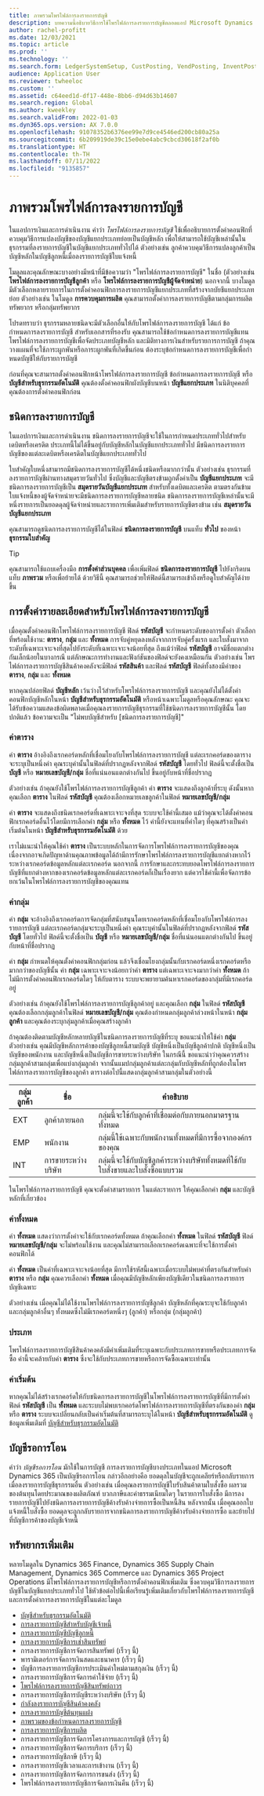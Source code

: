 ```yaml
---
title: ภาพรวมโพรไฟล์การลงรายการบัญชี
description: บทความนี้อธิบายวิธีการใช้โพรไฟล์การลงรายการบัญชีตลอดแอป Microsoft Dynamics 365
author: rachel-profitt
ms.date: 12/03/2021
ms.topic: article
ms.prod: ''
ms.technology: ''
ms.search.form: LedgerSystemSetup, CustPosting, VendPosting, InventPosting, AssetPosting, ProjPosting, AssetLeasePostingAccounts, ProjCategory, ITMCostTypeTable, ProdGroup, WrkCtrTable, WrkCtrResourceGroup
audience: Application User
ms.reviewer: twheeloc
ms.custom: ''
ms.assetid: c64eed1d-df17-448e-8bb6-d94d63b14607
ms.search.region: Global
ms.author: kweekley
ms.search.validFrom: 2022-01-03
ms.dyn365.ops.version: AX 7.0.0
ms.openlocfilehash: 91078352b6376ee99e7d9ce4546ed200cb80a25a
ms.sourcegitcommit: 6b209919de39c15e0ebe4abc9cbcd30618f2af0b
ms.translationtype: HT
ms.contentlocale: th-TH
ms.lasthandoff: 07/11/2022
ms.locfileid: "9135857"
---
```

# <a name="posting-profiles-overview"></a>ภาพรวมโพรไฟล์การลงรายการบัญชี

ในแอปการเงินและการดำเนินงาน คำว่า *โพรไฟล์การลงรายการบัญชี* ใช้เพื่ออธิบายการตั้งค่าคอนฟิกที่ควบคุมวิธีการแปลงบัญชีของบัญชีแยกประเภทย่อยเป็นบัญชีหลัก เพื่อให้สามารถใช้บัญชีเหล่านั้นในธุรกรรมที่ลงรายการบัญชีในบัญชีแยกประเภททั่วไปได้ ตัวอย่างเช่น ลูกค้าควบคุมวิธีการแปลงลูกค้าเป็นบัญชีหลักในบัญชีลูกหนี้เมื่อลงรายการบัญชีใบแจ้งหนี้

โมดูลและคุณลักษณะบางอย่างมีหน้าที่มีข้อความว่า "โพรไฟล์การลงรายการบัญชี" ในชื่อ (ตัวอย่างเช่น **โพรไฟล์การลงรายการบัญชีลูกค้า** หรือ **โพรไฟล์การลงรายการบัญชีผู้จัดจำหน่าย**) นอกจากนี้ บางโมดูลมีตัวเลือกหลายรายการในการตั้งค่าคอนฟิกการลงรายการบัญชีแยกประเภทที่สร้างจากบัยชีแยกประเภทย่อย ตัวอย่างเช่น ในโมดูล **การควบคุมการผลิต** คุณสามารถตั้งค่าการลงรายการบัญชีตามกลุ่มการผลิต ทรัพยากร หรือกลุ่มทรัพยากร

โปรดทราบว่า ธุรกรรมหลายชนิดจะมีตัวเลือกอื่นให้กับโพรไฟล์การลงรายการบัญชี ได้แก่ ข้อกำหนดการลงรายการบัญชี สำหรับเอกสารที่รองรับ คุณสามารถใช้ข้อกำหนดการลงรายการบัญชีแทนโพรไฟล์การลงรายการบัญชีเพื่อจัดประเภทบัญชีหลัก และมิติทางการเงินสำหรับรายการการบัญชี ถ้าคุณวางแผนที่จะใช้ภาระผูกพันหรือภาระผูกพันที่เกิดขึ้นก่อน ต้องระบุข้อกำหนดการลงรายการบัญชีเพื่อกําหนดบัญชีให้กับรายการบัญชี

ก่อนที่คุณจะสามารถตั้งค่าคอนฟิกหน้าโพรไฟล์การลงรายการบัญชี ข้อกําหนดการลงรายการบัญชี หรือ **บัญชีสำหรับธุรกรรมอัตโนมัติ** คุณต้องตั้งค่าคอนฟิกผังบัญชีบนหน้า **บัญชีแยกประเภท** ในนิติบุคคลที่คุณต้องการตั้งค่าคอนฟิกก่อน

## <a name="posting-types"></a>ชนิดการลงรายการบัญชี

ในแอปการเงินและการดำเนินงาน ชนิดการลงรายการบัญชีจะใช้ในการกําหนดประเภททั่วไปสำหรับเดบิตหรือเครดิต ประเภทนี้ไม่ได้ขึ้นอยู่กับบัญชีหลักในบัญชีแยกประเภททั่วไป มีชนิดการลงรายการบัญชีของแต่ละเดบิตหรือเครดิตในบัญชีแยกประเภททั่วไป

ใบสำคัญใบหนึ่งสามารถมีชนิดการลงรายการบัญชีได้หนึ่งชนิดหรือมากกว่านั้น ตัวอย่างเช่น ธุรกรรมที่ลงรายการบัญชีผ่านทางสมุดรายวันทั่วไป ซึ่งบัญชีและบัญชีตรงข้ามถูกตั้งค่าเป็น **บัญชีแยกประเภท** จะมีชนิดการลงรายการบัญชีเป็น **สมุดรายวันบัญชีแยกประเภท** สำหรับทั้งเดบิตและเครดิต ตามตรงกันข้าม ใบแจ้งหนี้ของผู้จัดจำหน่ายจะมีชนิดการลงรายการบัญชีหลายชนิด ชนิดการลงรายการบัญชีเหล่านั้นจะมีหนึ่งรายการเป็นยอดดุลผู้จัดจำหน่ายและรายการเพิ่มเติมสำหรับรายการบัญชีตรงข้าม เช่น **สมุดรายวันบัญชีแยกประเภท**

คุณสามารถดูชนิดการลงรายการบัญชีได้ในฟิลด์ **ชนิดการลงรายการบัญชี** บนแท็บ **ทั่วไป** ของหน้า **ธุรกรรมใบสำคัญ**

> [!TIP]
> คุณสามารถใช้แถบเครื่องมือ **การตั้งค่าส่วนบุคคล** เพื่อเพิ่มฟิลด์ **ชนิดการลงรายการบัญชี** ไปยังกริดบนแท็บ **ภาพรวม** หรือเพื่อย้ายได้ ด้วยวิธีนี้ คุณสามารถช่วยให้ฟิลด์นี้สามารถเข้าถึงหรือดูใบสำคัญได้ง่ายขึ้น

## <a name="detail-settings-for-a-posting-profile"></a>การตั้งค่ารายละเอียดสำหรับโพรไฟล์การลงรายการบัญชี 

เมื่อคุณตั้งค่าคอนฟิกโพรไฟล์การลงรายการบัญชี ฟิลด์ **รหัสบัญชี** จะกําหนดระดับของการตั้งค่า ตัวเลือกที่พร้อมใช้งาน: **ตาราง**, **กลุ่ม** และ **ทั้งหมด** การจับคู่หยุดลงหลังจากการจับคู่ครั้งแรก และใบสั่งมาจากระดับที่เฉพาะเจาะจงที่สุดไปยังระดับที่เฉพาะเจาะจงน้อยที่สุด ถึงแม้ว่าฟิลด์ **รหัสบัญชี** อาจมีชื่อแตกต่างกันเล็กน้อยในบางกรณี แต่ลักษณะการทำงานและฟังก์ชันของฟิลด์จะยังคงเหมือนกัน ตัวอย่างเช่น โพรไฟล์การลงรายการบัญชีสินค้าคงคลังจะมีฟิลด์ **รหัสสินค้า** และฟิลด์ **รหัสบัญชี** ฟิลด์ทั้งสองมีค่าของ **ตาราง**, **กลุ่ม** และ **ทั้งหมด**

หากคุณปล่อยฟิลด์ **บัญชีหลัก** เว้นว่างไว้สำหรับโพรไฟล์การลงรายการบัญชี และคุณยังไม่ได้ตั้งค่าคอนฟิกบัญชีหลักในหน้า **บัญชีสำหรับธุรกรรมอัตโนมัติ** หรือหน้าเฉพาะโมดูลหรือคุณลักษณะ คุณจะได้รับข้อความแสดงข้อผิดพลาดเมื่อคุณลงรายการบัญชีธุรกรรมที่ใช้ชนิดการลงรายการบัญชีนั้น โดยปกติแล้ว ข้อความจะเป็น "ไม่พบบัญชีสำหรับ \[ชนิดการลงรายการบัญชี\]"

### <a name="table-value"></a>ค่าตาราง

ค่า **ตาราง** อ้างอิงถึงเรกคอร์ดหลักที่เชื่อมโยงกับโพรไฟล์การลงรายการบัญชี แต่ละเรกคอร์ดของตารางจะระบุเป็นหนึ่งค่า คุณระบุค่านั้นในฟิลด์ที่ปรากฏหลังจากฟิลด์ **รหัสบัญชี** โดยทั่วไป ฟิลด์นี้จะตั้งชื่อเป็น **บัญชี** หรือ **หมายเลขบัญชี/กลุ่ม** ชื่อที่แน่นอนแตกต่างกันไป ขึ้นอยู่กับหน้าที่ชื่อปรากฏ

ตัวอย่างเช่น ถ้าคุณยังใช้โพรไฟล์การลงรายการบัญชีลูกค้า ค่า **ตาราง** จะแสดงถึงลูกค้าที่ระบุ ดังนั้นหากคุณเลือก **ตาราง** ในฟิลด์ **รหัสบัญชี** คุณต้องเลือกหมายเลขลูกค้าในฟิลด์ **หมายเลขบัญชี/กลุ่ม**

ค่า **ตาราง** จะแสดงถึงชนิดเรกคอร์ดที่เฉพาะเจาะจงที่สุด ระบบจะใช้ค่านี้เสมอ แม้ว่าคุณจะได้ตั้งค่าคอนฟิกเรกคอร์ดอื่นไว้โดยมีการเลือกค่า **กลุ่ม** หรือ **ทั้งหมด** ไว้ ค่านี้ยังจะแทนที่ค่าใดๆ ที่คุณสร้างเป็นค่าเริ่มต้นในหน้า **บัญชีสำหรับธุรกรรมอัตโนมัติ** ด้วย

เราไม่แนะนำให้คุณใช้ค่า **ตาราง** เป็นระบบหลักในการจัดการโพรไฟล์การลงรายการบัญชีของคุณ เนื่องจากอาจเกิดปัญหาด้านคุณภาพข้อมูลได้ถ้ามีการรักษาโพรไฟล์การลงรายการบัญชีแยกต่างหากไว้ระหว่างเรกคอร์ดข้อมูลหลักแต่ละเรกคอร์ด นอกจากนี้ การรักษาและกระทบยอดโพรไฟล์การลงรายการบัญชีที่แยกต่างหากของเรกคอร์ดข้อมูลหลักแต่ละเรกคอร์ดก็เป็นเรื่องยาก แต่ควรใช้ค่านี้เพื่อจัดการข้อยกเว้นในโพรไฟล์การลงรายการบัญชีของคุณแทน

### <a name="group-value"></a>ค่ากลุ่ม

ค่า **กลุ่ม** จะอ้างอิงถึงเรกคอร์ดการจัดกลุ่มที่สนับสนุนโดยเรกคอร์ดหลักที่เชื่อมโยงกับโพรไฟล์การลงรายการบัญชี แต่ละเรกคอร์ดกลุ่มจะระบุเป็นหนึ่งค่า คุณระบุค่านั้นในฟิลด์ที่ปรากฏหลังจากฟิลด์ **รหัสบัญชี** โดยทั่วไป ฟิลด์นี้จะตั้งชื่อเป็น **บัญชี** หรือ **หมายเลขบัญชี/กลุ่ม** ชื่อที่แน่นอนแตกต่างกันไป ขึ้นอยู่กับหน้าที่ชื่อปรากฏ

ค่า **กลุ่ม** กําหนดให้คุณตั้งค่าคอนฟิกกลุ่มก่อน แล้วจึงเชื่อมโยงกลุ่มนั้นกับเรกคอร์ดหนึ่งเรกคอร์ดหรือมากกว่าของบัญชีนั้น ค่า **กลุ่ม** เฉพาะเจาะจงน้อยกว่าค่า **ตาราง** แต่เฉพาะเจาะจงมากว่าค่า **ทั้งหมด** ถ้าไม่มีการตั้งค่าคอนฟิกเรกคอร์ดใดๆ ให้กับตาราง ระบบจะพยายามค้นหาเรกคอร์ดของกลุ่มที่มีเรกคอร์ดอยู่

ตัวอย่างเช่น ถ้าคุณยังใช้โพรไฟล์การลงรายการบัญชีลูกค้าอยู่ และคุณเลือก **กลุ่ม** ในฟิลด์ **รหัสบัญชี** คุณต้องเลือกกลุ่มลูกค้าในฟิลด์ **หมายเลขบัญชี/กลุ่ม** คุณต้องกําหนดกลุ่มลูกค้าล่วงหน้าในหน้า **กลุ่มลูกค้า** และคุณต้องระบุกลุ่มลูกค้าเมื่อคุณสร้างลูกค้า

ถ้าคุณต้องติดตามบัญชีหลักหลายบัญชีในชนิดการลงรายการบัญชีที่ระบุ ขอแนะนำให้ใช้ค่า **กลุ่ม** ตัวอย่างเช่น คุณมีบัญชีหลักการค้าของบัญชีลูกหนี้สามบัญชี บัญชีหนึ่งเป็นบัญชีลูกค้าปกติ บัญชีหนึ่งเป็นบัญชีของพนักงาน และบัญชีหนึ่งเป็นบัญชีการขายระหว่างบริษัท ในกรณีนี้ ขอแนะนำว่าคุณควรสร้างกลุ่มลูกค้าสามกลุ่มเพื่อแบ่งกลุ่มลูกค้า จากนั้นแมปกลุ่มลูกค้าแต่ละกลุ่มกับบัญชีหลักที่ถูกต้องในโพรไฟล์การลงรายการบัญชีของลูกค้า ตารางต่อไปนี้แสดงกลุ่มลูกค้าสามกลุ่มในตัวอย่างนี้

| กลุ่มลูกค้า | ชื่อ | คำอธิบาย |
|----------------|------|-------------|
| EXT | ลูกค้าภายนอก | กลุ่มนี้จะใช้กับลูกค้าที่เชื่อมต่อกับภายนอกมาตรฐานทั้งหมด |
| EMP | พนักงาน | กลุ่มนี้ใช้เฉพาะกับพนักงานทั้งหมดที่มีการซื้อจากองค์กรของคุณ |
| INT | การขายระหว่างบริษัท | กลุ่มนี้จะใช้กับบัญชีลูกค้าระหว่างบริษัททั้งหมดที่ใช้กับใบสั่งขายและใบสั่งซื้อแบบรวม |

ในโพรไฟล์การลงรายการบัญชี คุณจะตั้งค่าสามรายการ ในแต่ละรายการ ให้คุณเลือกค่า **กลุ่ม** และบัญชีหลักที่เกี่ยวข้อง

### <a name="all-value"></a>ค่าทั้งหมด

ค่า **ทั้งหมด** แสดงว่าการตั้งค่าจะใช้กับเรกคอร์ดทั้งหมด ถ้าคุณเลือกค่า **ทั้งหมด** ในฟิลด์ **รหัสบัญชี** ฟิลด์ **หมายเลขบัญชี/กลุ่ม** จะไม่พร้อมใช้งาน และคุณไม่สามารถเลือกเรกคอร์ดเฉพาะที่จะใช้การตั้งค่าคอนฟิกได้

ค่า **ทั้งหมด** เป็นค่าที่เฉพาะเจาะจงน้อยที่สุด มีการใช้รหัสนี้เฉพาะเมื่อระบบไม่พบค่าที่ตรงกันสำหรับค่า **ตาราง** หรือ **กลุ่ม** คุณควรเลือกค่า **ทั้งหมด** เมื่อคุณมีบัญชีหลักเพียงบัญชีเดียวในชนิดการลงรายการบัญชีเฉพาะ

ตัวอย่างเช่น เมื่อคุณไม่ได้ใช้งานโพรไฟล์การลงรายการบัญชีลูกค้า บัญชีหลักที่คุณระบุจะใช้กับลูกค้าและกลุ่มลูกค้าอื่นๆ ทั้งหมดซึ่งไม่มีเรกคอร์ดหนึ่งๆ (ลูกค้า) หรือกลุ่ม (กลุ่มลูกค้า)

### <a name="category"></a>ประเภท

โพรไฟล์การลงรายการบัญชีสินค้าคงคลังมีค่าเพิ่มเติมที่ระบุเฉพาะกับประเภทการขายหรือประเภทการจัดซื้อ ค่านี้จะคล้ายกับค่า **ตาราง** ซึ่งจะใช้กับประเภทการขายหรือการจัดซื้อเฉพาะเท่านั้น

### <a name="default-value"></a>ค่าเริ่มต้น

หากคุณไม่ได้สร้างเรกคอร์ดให้กับชนิดการลงรายการบัญชีในโพรไฟล์การลงรายการบัญชีที่มีการตั้งค่าฟิลด์ **รหัสบัญชี** เป็น **ทั้งหมด** และระบบไม่พบเรกคอร์ดโพรไฟล์การลงรายการบัญชีที่ตรงกันของค่า **กลุ่ม** หรือ **ตาราง** ระบบจะเปลี่ยนกลับเป็นค่าเริ่มต้นที่สามารถระบุได้ในหน้า **บัญชีสำหรับธุรกรรมอัตโนมัติ** ดูข้อมูลเพิ่มเติมที่ [บัญชีสำหรับธุรกรรมอัตโนมัติ](accounts-for-auto-transactions.md)

## <a name="clearing-accounts"></a>บัญชีรอการโอน

คำว่า *บัญชีรอการโอน* มักใช้ในการบัญชี การลงรายการบัญชีบางประเภทในแอป Microsoft Dynamics 365 เป็นบัญชีรอการโอน กล่าวอีกอย่างคือ ยอดดุลในบัญชีจะถูกเคลียร์หรือกลับรายการเมื่อลงรายการบัญชีธุรกรรมอื่น ตัวอย่างเช่น เมื่อคุณลงรายการบัญชีใบรับสินค้าตามใบสั่งซื้อ ผลรวมของต้นทุนโดยประมาณของผลิตภัณฑ์ บวกภาษีและค่าธรรมเนียมใดๆ ในรายการใบสั่งซื้อ มีการลงรายการบัญชีไปยังชนิดการลงรายการบัญชีค้างรับค้างจ่ายการซื้อเป็นหนี้สิน หลังจากนั้น เมื่อคุณออกใบแจ้งหนี้ใบสั่งซื้อ ยอดดุลจะถูกกลับรายการจากชนิดการลงรายการบัญชีค้างรับค้างจ่ายการซื้อ และย้ายไปที่บัญชีการค้าของบัญชีเจ้าหนี้

## <a name="additional-resources"></a>ทรัพยากรเพิ่มเติม

หลายโมดูลใน Dynamics 365 Finance, Dynamics 365 Supply Chain Management, Dynamics 365 Commerce และ Dynamics 365 Project Operations มีโพรไฟล์การลงรายการบัญชีหรือการตั้งค่าคอนฟิกเพิ่มเติม ซึ่งควบคุมวิธีการลงรายการบัญชีในบัญชีแยกประเภททั่วไป ใช้หัวข้อต่อไปนี้เพื่อเรียนรู้เพิ่มเติมเกี่ยวกับโพรไฟล์การลงรายการบัญชีและการตั้งค่าการลงรายการบัญชีในแต่ละโมดูล

- [บัญชีสำหรับธุรกรรมอัตโนมัติ](accounts-for-auto-transactions.md)
- [การลงรายการบัญชีสำหรับบัญชีเจ้าหนี้](accts-payble-posting.md)
- [การลงรายการบัญชีบัญชีลูกหนี้](accts-recvble-posting.md)
- [การลงรายการบัญชีการเช่าสินทรัพย์](../asset-leasing/set-up-lease-posting-accts.md)
- การลงรายการบัญชีการจัดการสินทรัพย์ (เร็วๆ นี้)
- พารามิเตอร์การจัดการเงินสดและธนาคาร (เร็วๆ นี้)
- บัญชีการลงรายการบัญชีการประเมินค่าใหม่ตามสกุลเงิน (เร็วๆ นี้)
- การลงรายการบัญชีการจัดการค่าใช้จ่าย (เร็วๆ นี้)
- [โพรไฟล์การลงรายการบัญชีสินทรัพย์ถาวร](../fixed-assets/tasks/set-up-fixed-asset-posting-profiles.md)
- การลงรายการบัญชีการบัญชีระหว่างบริษัท (เร็วๆ นี้)
- [กำลังลงรายการบัญชีสินค้าคงคลัง](inventory-posting.md)
- [การลงรายการบัญชีต้นทุนแฝง](../../supply-chain/landed-cost/costing-parameters-setup.md)
- [ภาพรวมของข้อกำหนดการลงรายการบัญชี](posting-definitions.md)
- [การลงรายการบัญชีการผลิต](production-posting.md)
- การลงรายการบัญชีการจัดการโครงการและการบัญชี (เร็วๆ นี้)
- การลงรายการบัญชีการจัดการบริการ (เร็วๆ นี้)
- การลงรายการบัญชีภาษี (เร็วๆ นี้)
- การลงรายการบัญชีเวลาและการเข้างาน (เร็วๆ นี้)
- การลงรายการบัญชีการจัดการการขนส่ง (เร็วๆ นี้)
- โพรไฟล์การลงรายการบัญชีการจัดการเงินคืน (เร็วๆ นี้)

